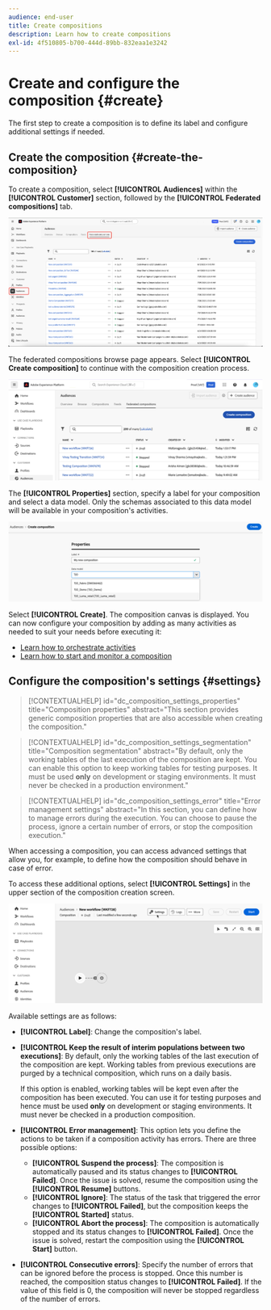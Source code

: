 ```yaml
---
audience: end-user
title: Create compositions
description: Learn how to create compositions
exl-id: 4f510805-b700-444d-89bb-832eaa1e3242
---
```

# Create and configure the composition {#create}

The first step to create a composition is to define its label and configure additional settings if needed.

## Create the composition {#create-the-composition}

To create a composition, select **[!UICONTROL Audiences]** within the **[!UICONTROL Customer]** section, followed by the **[!UICONTROL Federated compositions]** tab.

![The path to access the Federated compositions section is highlighted.](assets/create/access-compositions.png)

The federated compositions browse page appears. Select **[!UICONTROL Create composition]** to continue with the composition creation process.

![](assets/composition-create.png)

The **[!UICONTROL Properties]** section, specify a label for your composition and select a data model. Only the schemas associated to this data model will be available in your composition's activities.

![](assets/composition-select-schema.png)

Select **[!UICONTROL Create]**. The composition canvas is displayed. You can now configure your composition by adding as many activities as needed to suit your needs before executing it:

* [Learn how to orchestrate activities](orchestrate-activities.md)
* [Learn how to start and monitor a composition](start-monitor-composition.md) 

## Configure the composition's settings {#settings}

>[!CONTEXTUALHELP]
>id="dc_composition_settings_properties"
>title="Composition properties"
>abstract="This section provides generic composition properties that are also accessible when creating the composition."

>[!CONTEXTUALHELP]
>id="dc_composition_settings_segmentation"
>title="Composition segmentation"
>abstract="By default, only the working tables of the last execution of the composition are kept. You can enable this option to keep working tables for testing purposes. It must be used **only** on development or staging environments. It must never be checked in a production environment."

>[!CONTEXTUALHELP]
>id="dc_composition_settings_error"
>title="Error management settings"
>abstract="In this section, you can define how to manage errors during the execution. You can choose to pause the process, ignore a certain number of errors, or stop the composition execution."

When accessing a composition, you can access advanced settings that allow you, for example, to define how the composition should behave in case of error. 

To access these additional options, select **[!UICONTROL Settings]** in the upper section of the composition creation screen.

![](assets/composition-create-settings.png)

Available settings are as follows: 

* **[!UICONTROL Label]**: Change the composition's label.

* **[!UICONTROL Keep the result of interim populations between two executions]**: By default, only the working tables of the last execution of the composition are kept. Working tables from previous executions are purged by a technical composition, which runs on a daily basis.

    If this option is enabled, working tables will be kept even after the composition has been executed. You can use it for testing purposes and hence must be used **only** on development or staging environments. It must never be checked in a production composition.

* **[!UICONTROL Error management]**: This option lets you define the actions to be taken if a composition activity has errors. There are three possible options:
    
    * **[!UICONTROL Suspend the process]**: The composition is automatically paused and its status changes to **[!UICONTROL Failed]**. Once the issue is solved, resume the composition using the **[!UICONTROL Resume]** buttons.
    * **[!UICONTROL Ignore]**: The status of the task that triggered the error changes to **[!UICONTROL Failed]**, but the composition keeps the **[!UICONTROL Started]** status.
    * **[!UICONTROL Abort the process]**: The composition is automatically stopped and its status changes to **[!UICONTROL Failed]**. Once the issue is solved, restart the composition using the **[!UICONTROL Start]** button.

* **[!UICONTROL Consecutive errors]**: Specify the number of errors that can be ignored before the process is stopped. Once this number is reached, the composition status changes to **[!UICONTROL Failed]**. If the value of this field is 0, the composition will never be stopped regardless of the number of errors.
